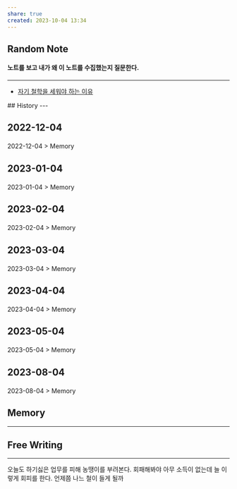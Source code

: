 ```yaml
---
share: true
created: 2023-10-04 13:34
---
```


## Random Note
#### 노트를 보고 내가 왜 이 노트를 수집했는지 질문한다.
---
<p><span><ul>
<li><a data-tooltip-position="top" aria-label="Infinity Drawer/자기 철학을 세워야 하는 이유.md" data-href="Infinity Drawer/자기 철학을 세워야 하는 이유.md" href="Infinity Drawer/자기 철학을 세워야 하는 이유.md" class="internal-link" target="_blank" rel="noopener">자기 철학을 세워야 하는 이유</a></li>
</ul></span></p>
## History
---
<h2><span><p>2022-12-04</p></span></h2><p><span><p><span alt="2022-12-04 > Memory" src="2022-12-04#Memory" class="internal-embed">2022-12-04 &gt; Memory</span></p></span></p><h2><span><p>2023-01-04</p></span></h2><p><span><p><span alt="2023-01-04 > Memory" src="2023-01-04#Memory" class="internal-embed">2023-01-04 &gt; Memory</span></p></span></p><h2><span><p>2023-02-04</p></span></h2><p><span><p><span alt="2023-02-04 > Memory" src="2023-02-04#Memory" class="internal-embed">2023-02-04 &gt; Memory</span></p></span></p><h2><span><p>2023-03-04</p></span></h2><p><span><p><span alt="2023-03-04 > Memory" src="2023-03-04#Memory" class="internal-embed">2023-03-04 &gt; Memory</span></p></span></p><h2><span><p>2023-04-04</p></span></h2><p><span><p><span alt="2023-04-04 > Memory" src="2023-04-04#Memory" class="internal-embed">2023-04-04 &gt; Memory</span></p></span></p><h2><span><p>2023-05-04</p></span></h2><p><span><p><span alt="2023-05-04 > Memory" src="2023-05-04#Memory" class="internal-embed">2023-05-04 &gt; Memory</span></p></span></p><h2><span><p>2023-08-04</p></span></h2><p><span><p><span alt="2023-08-04 > Memory" src="2023-08-04#Memory" class="internal-embed">2023-08-04 &gt; Memory</span></p></span></p>


## Memory
---




## Free Writing
---
오늘도 하기싫은 업무를 피해 농땡이를 부려본다. 회패해봐야 아무 소득이 없는데 늘 이렇게 회피를 한다. 언제쯤 나느 철이 들게 될까 